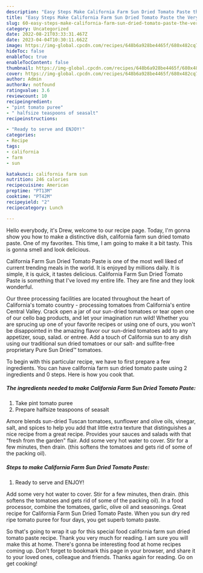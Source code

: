 ```yaml
---
description: "Easy Steps Make California Farm Sun Dried Tomato Paste the Very Delicious"
title: "Easy Steps Make California Farm Sun Dried Tomato Paste the Very Delicious"
slug: 60-easy-steps-make-california-farm-sun-dried-tomato-paste-the-very-delicious
category: Uncategorized
date: 2022-08-21T03:33:31.467Z
date: 2023-04-04T10:30:11.662Z
image: https://img-global.cpcdn.com/recipes/648b6a928be4465f/680x482cq70/california-farm-sun-dried-tomato-paste-recipe-main-photo.jpg
hideToc: false
enableToc: true
enableTocContent: false
thumbnail: https://img-global.cpcdn.com/recipes/648b6a928be4465f/680x482cq70/california-farm-sun-dried-tomato-paste-recipe-main-photo.jpg
cover: https://img-global.cpcdn.com/recipes/648b6a928be4465f/680x482cq70/california-farm-sun-dried-tomato-paste-recipe-main-photo.jpg
author: Admin
authorAv: notfound
ratingvalue: 3.6
reviewcount: 10
recipeingredient:
- "pint tomato puree"
- " halfsize teaspoons of seasalt"
recipeinstructions:

- "Ready to serve and ENJOY!"
categories:
- Recipe
tags:
- california
- farm
- sun

katakunci: california farm sun 
nutrition: 246 calories
recipecuisine: American
preptime: "PT13M"
cooktime: "PT42M"
recipeyield: "2"
recipecategory: Lunch

---
```



Hello everybody, it's Drew, welcome to our recipe page. Today, I'm gonna show you how to make a distinctive dish, california farm sun dried tomato paste. One of my favorites. This time, I am going to make it a bit tasty. This is gonna smell and look delicious.

California Farm Sun Dried Tomato Paste is one of the most well liked of current trending meals in the world. It is enjoyed by millions daily. It is simple, it is quick, it tastes delicious. California Farm Sun Dried Tomato Paste is something that I've loved my entire life. They are fine and they look wonderful.

Our three processing facilities are located throughout the heart of California&#39;s tomato country - processing tomatoes from California&#39;s entire Central Valley. Crack open a jar of our sun-dried tomatoes or tear open one of our cello bag products, and let your imagination run wild! Whether you are sprucing up one of your favorite recipes or using one of ours, you won&#39;t be disappointed in the amazing flavor our sun-dried tomatoes add to any appetizer, soup, salad. or entree. Add a touch of California sun to any dish using our traditional sun dried tomatoes or our salt- and sulfite-free proprietary Pure Sun Dried™ tomatoes.


To begin with this particular recipe, we have to first prepare a few ingredients. You can have california farm sun dried tomato paste using 2 ingredients and 0 steps. Here is how you cook that.

<!--inarticleads1-->

##### The ingredients needed to make California Farm Sun Dried Tomato Paste:

1. Take pint tomato puree
1. Prepare  halfsize teaspoons of seasalt


Amore blends sun-dried Tuscan tomatoes, sunflower and olive oils, vinegar, salt, and spices to help you add that little extra texture that distinguishes a nice recipe from a great recipe. Provides your sauces and salads with that &#34;fresh from the garden&#34; flair. Add some very hot water to cover. Stir for a few minutes, then drain. (this softens the tomatoes and gets rid of some of the packing oil). 

<!--inarticleads2-->

##### Steps to make California Farm Sun Dried Tomato Paste:


1. Ready to serve and ENJOY!

Add some very hot water to cover. Stir for a few minutes, then drain. (this softens the tomatoes and gets rid of some of the packing oil). In a food processor, combine the tomatoes, garlic, olive oil and seasonings. Great recipe for California Farm Sun Dried Tomato Paste. When you sun dry red ripe tomato puree for four days, you get superb tomato paste. 

So that's going to wrap it up for this special food california farm sun dried tomato paste recipe. Thank you very much for reading. I am sure you will make this at home. There's gonna be interesting food at home recipes coming up. Don't forget to bookmark this page in your browser, and share it to your loved ones, colleague and friends. Thanks again for reading. Go on get cooking!
